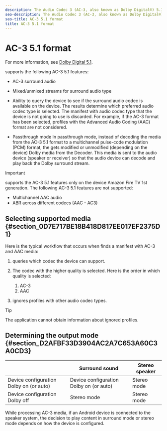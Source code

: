 ```yaml
---
description: The Audio Codec 3 (AC-3, also known as Dolby Digital®) 5.1 format, allows content providers to compress the size of multichannel audio files without impairing the sound quality. AC-3 is a 5.1 format, which means that it provides five full-bandwidth channels for a richer user experience.
seo-description: The Audio Codec 3 (AC-3, also known as Dolby Digital®) 5.1 format, allows content providers to compress the size of multichannel audio files without impairing the sound quality. AC-3 is a 5.1 format, which means that it provides five full-bandwidth channels for a richer user experience.
seo-title: AC-3 5.1 format
title: AC-3 5.1 format
---
```


# AC-3 5.1 format

For more information, see [Dolby Digital 5.1](http://www.dolby.com/us/en/technologies/dolby-digital.html).

supports the following AC-3 5.1 features:
* AC-3 surround audio
* Mixed/unmixed streams for surround audio type
* Ability to query the device to see if the surround audio codec is available on the device.
  The results determine which preferred audio codec type is selected. The manifest with audio codec type that the device is not going to use is discarded. For example, if the AC-3 format has been selected, profiles with the Advanced Audio Coding (AAC) format are not considered.
  
  
* Passthrough mode
  In passthrough mode, instead of decoding the media from the AC-3 5.1 format to a multichannel pulse-code modulation (PCM) format, the  gets modified or unmodified (depending on the device) Dolby media from the Decoder. This media is sent to the audio device (speaker or receiver) so that the audio device can decode and play back the Dolby surround stream.
  
  

>[!IMPORTANT]
>
>supports the AC-3 5.1 features only on the device Amazon Fire TV 1st generation.
The following AC-3 5.1 features are not supported:
* Multichannel AAC audio
* ABR across different codecs (AAC - AC3)

## Selecting supported media {#section_0D7E717BE18B418D817EE017EF2375D1}

Here is the typical workflow that occurs when  finds a manifest with AC-3 and AAC media:
1. queries which codec the device can support.
1. The codec with the higher quality is selected.
   Here is the order in which quality is selected:
    1. AC-3
    1. AAC
   
   
1. ignores profiles with other audio codec types.
>[!TIP]
>
>The application cannot obtain information about ignored profiles.

## Determining the output mode {#section_D2AFBF33D3904AC2A7C653A60C3A0CD3}

<table id="table_D502BA77AAB4455E86DD0F6B417C5629"> 
 <tgroup cols="3"> 
  <colspec colnum="1" colname="col1" colwidth="*" /> 
  <colspec colnum="2" colname="col2" colwidth="*" /> 
  <colspec colnum="3" colname="col3" colwidth="*" /> 
  <thead> 
   <tr> 
    <th colname="col1" class="entry"> </th> 
    <th colname="col2" class="entry">Surround sound</th> 
    <th colname="col3" class="entry">Stereo speaker</th> 
   </tr> 
  </thead> 
  <tbody> 
   <tr> 
    <td colname="col1">Device configuration Dolby on (or auto)</td> 
    <td colname="col2">Device configuration Dolby on (or auto)</td> 
    <td colname="col3">Stereo mode</td> 
   </tr> 
   <tr> 
    <td colname="col1">Device configuration Dolby off</td> 
    <td colname="col2">Stereo mode</td> 
    <td colname="col3">Stereo mode</td> 
   </tr> 
  </tbody> 
 </tgroup> 
</table>

While processing AC-3 media, if an Android device is connected to the speaker system, the decision to play content in surround mode or stereo mode depends on how the device is configured.

